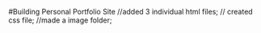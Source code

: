 #Building Personal Portfolio Site
//added 3 individual html files;
// created css file;
//made a image folder;
